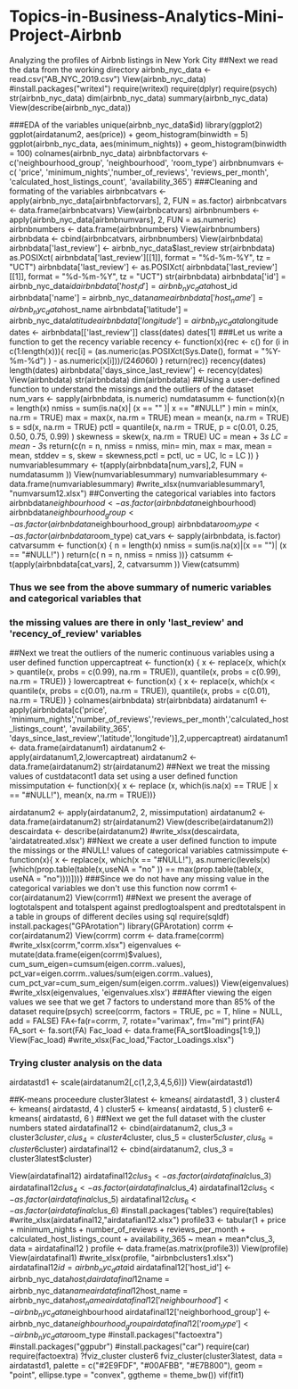 # Topics-in-Business-Analytics-Mini-Project-Airbnb
Analyzing the profiles of Airbnb listings in New York City
##Next we read the data from the working directory
airbnb_nyc_data <- read.csv("AB_NYC_2019.csv")
View(airbnb_nyc_data)
#install.packages("writexl")
require(writexl)
require(dplyr)
require(psych)
str(airbnb_nyc_data)
dim(airbnb_nyc_data)
summary(airbnb_nyc_data)
View(describe(airbnb_nyc_data))

###EDA of the variables
unique(airbnb_nyc_data$id)
library(ggplot2)
ggplot(airdatanum2, aes(price)) + geom_histogram(binwidth = 5)
ggplot(airbnb_nyc_data, aes(minimum_nights)) + geom_histogram(binwidth = 100)
colnames(airbnb_nyc_data)
airbnbfactorvars <- c('neighbourhood_group', 'neighbourhood', 'room_type')
airbnbnumvars <- c( 'price', 'minimum_nights','number_of_reviews',
                  'reviews_per_month', 'calculated_host_listings_count', 'availability_365')
###Cleaning and formating of the variables
airbnbcatvars <- apply(airbnb_nyc_data[airbnbfactorvars], 2, FUN = as.factor)
airbnbcatvars <- data.frame(airbnbcatvars)
View(airbnbcatvars)
airbnbnumbers <- apply(airbnb_nyc_data[airbnbnumvars], 2, FUN = as.numeric)
airbnbnumbers <- data.frame(airbnbnumbers)
View(airbnbnumbers)
airbnbdata <- cbind(airbnbcatvars, airbnbnumbers)
View(airbnbdata)
airbnbdata['last_review'] <- airbnb_nyc_data$last_review
str(airbnbdata)
as.POSIXct( airbnbdata['last_review'][[1]], format = "%d-%m-%Y", tz = "UCT")
airbnbdata['last_review'] <- as.POSIXct( airbnbdata['last_review'][[1]], format = "%d-%m-%Y", tz = "UCT")
str(airbnbdata)
airbnbdata['id'] = airbnb_nyc_data$id
airbnbdata['host_id'] = airbnb_nyc_data$host_id
airbnbdata['name'] = airbnb_nyc_data$name
airbnbdata['host_name'] = airbnb_nyc_data$host_name
airbnbdata['latitude'] = airbnb_nyc_data$latitude
airbnbdata['longitude'] = airbnb_nyc_data$longitude
dates <- airbnbdata[['last_review']]
class(dates)
dates[1]
###Let us write a function to get the recency variable
recency <- function(x){rec <- c()
for (i in c(1:length(x))){
 rec[i] = (as.numeric(as.POSIXct(Sys.Date(), format = "%Y-%m-%d") ) - as.numeric(x[i]))/(24*60*60) 
}
  return(rec)}
recency(dates)
length(dates)
airbnbdata['days_since_last_review'] <- recency(dates)
View(airbnbdata)
str(airbnbdata)
dim(airbnbdata)
##Using a user-defined function to understand the missings and the outliers of the dataset
num_vars <- sapply(airbnbdata, is.numeric)
numdatasumm <- function(x){n = length(x) 
nmiss = sum(is.na(x)| (x == "" )| x == "#NULL!" ) 
min = min(x, na.rm = TRUE)
max = max(x, na.rm = TRUE)
mean = mean(x, na.rm  = TRUE)
s = sd(x, na.rm = TRUE)
pctl = quantile(x, na.rm = TRUE, p = c(0.01, 0.25, 0.50, 0.75, 0.99) )
skewness = skew(x, na.rm = TRUE)
UC = mean + 3*s
LC = mean - 3*s
return(c(n = n, nmiss = nmiss, min= min, max = max, mean = mean, stddev = s,
         skew = skewness,pctl = pctl, uc = UC, lc = LC ))
}
numvariablesummary <- t(apply(airbnbdata[num_vars],2, FUN = numdatasumm ))
View(numvariablesummary)
numvariablesummary <- data.frame(numvariablesummary)
#write_xlsx(numvariablesummary1, "numvarsum12.xlsx")
##Converting the categorical variables into factors
airbnbdata$neighbourhood <- as.factor(airbnbdata$neighbourhood)
airbnbdata$neighbourhood_group <- as.factor(airbnbdata$neighbourhood_group)
airbnbdata$room_type <- as.factor(airbnbdata$room_type)
cat_vars <- sapply(airbnbdata, is.factor)
catvarsumm <- function(x) { 
  n = length(x) 
  nmiss = sum(is.na(x)|(x == "")| (x == "#NULL!") ) 
  return(c( n = n, nmiss = nmiss ))}
catsumm <- t(apply(airbnbdata[cat_vars], 2, catvarsumm ))
View(catsumm)
### Thus we see from the above summary of numeric variables and categorical variables that 
### the missing values are there in only 'last_review' and 'recency_of_review' variables
##Next we treat the outliers of the numeric continuous variables using a user defined function
uppercaptreat <- function(x) { x <- replace(x, which(x > quantile(x, probs = c(0.99), na.rm = TRUE)), quantile(x, probs = c(0.99), na.rm = TRUE)) }
lowercaptreat <- function(x) { x <- replace(x, which(x < quantile(x, probs = c(0.01), na.rm = TRUE)), quantile(x, probs = c(0.01), na.rm = TRUE)) }
colnames(airbnbdata)
str(airbnbdata)
airdatanum1 <- apply(airbnbdata[c('price', 'minimum_nights','number_of_reviews','reviews_per_month','calculated_host_listings_count',
                                  'availability_365', 'days_since_last_review','latitude','longitude')],2,uppercaptreat)
airdatanum1 <- data.frame(airdatanum1)
airdatanum2 <- apply(airdatanum1,2,lowercaptreat)
airdatanum2 <- data.frame(airdatanum2)
str(airdatanum2)
##Next we treat the missing values of custdatacont1 data set using a user defined function
missimputation <- function(x){ x <- replace (x, which(is.na(x) == TRUE | x == "#NULL!"), mean(x, na.rm = TRUE))}

airdatanum2 <- apply(airdatanum2, 2, missimputation)
airdatanum2 <- data.frame(airdatanum2)
str(airdatanum2)
View(describe(airdatanum2))
descairdata <- describe(airdatanum2)
#write_xlsx(descairdata, 'airdatatreated.xlsx')
##Next we create a  user defined function to impute the missings or the #NULL! values of categorical variables
catmissimpute <- function(x){ x <- replace(x, which(x == "#NULL!"), as.numeric(levels(x)[which(prop.table(table(x,useNA = "no"  )) == max(prop.table(table(x, useNA = "no"))))]))}
###Since we do not have any missing value in the categorical variables we don't use this function now
corrm1 <- cor(airdatanum2)
View(corrm1)
##Next we present the average of logtotalspent and totalspent against predlogtoalspent and predtotalspent in a table in groups of different deciles using sql
require(sqldf)
install.packages("GPArotation")
library(GPArotation)
corrm <- cor(airdatanum2)
View(corrm)
corrm <- data.frame(corrm)
#write_xlsx(corrm,"corrm.xlsx")
eigenvalues <- mutate(data.frame(eigen(corrm)$values), cum_sum_eigen=cumsum(eigen.corrm..values), pct_var=eigen.corrm..values/sum(eigen.corrm..values), cum_pct_var=cum_sum_eigen/sum(eigen.corrm..values))
View(eigenvalues)
#write_xlsx(eigenvalues, 'eigenvalues.xlsx')
###After viewing the eigen values we see that we get 7 factors to understand more than 85% of the dataset
require(psych)
scree(corrm, factors = TRUE, pc = T, hline = NULL, add = FALSE)
FA<-fa(r=corrm, 7, rotate="varimax", fm="ml")
print(FA)
FA_sort <- fa.sort(FA)
Fac_load <- data.frame(FA_sort$loadings[1:9,])
View(Fac_load)
#write_xlsx(Fac_load,"Factor_Loadings.xlsx")
### Trying cluster analysis on the data
airdatastd1 <- scale(airdatanum2[,c(1,2,3,4,5,6)])
View(airdatastd1)

##K-means proceedure 
cluster3latest <- kmeans( airdatastd1, 3 )
cluster4 <- kmeans( airdatastd, 4 )
cluster5 <- kmeans( airdatastd, 5 )
cluster6 <- kmeans( airdatastd, 6 )
##Next we get the full dataset with the cluster numbers stated
airdatafinal12 <- cbind(airdatanum2, clus_3 = cluster3$cluster, clus_4 = cluster4$cluster, clus_5 = cluster5$cluster,  clus_6 = cluster6$cluster)
airdatafinal12 <- cbind(airdatanum2, clus_3 = cluster3latest$cluster)

View(airdatafinal12)
airdatafinal12$clus_3 <- as.factor(airdatafinal$clus_3)
airdatafinal12$clus_4 <- as.factor(airdatafinal$clus_4)
airdatafinal12$clus_5 <- as.factor(airdatafinal$clus_5)
airdatafinal12$clus_6 <- as.factor(airdatafinal$clus_6)
#install.packages('tables')
require(tables)
#write_xlsx(airdatafinal12,"airdatafianl12.xlsx")
profile33 <- tabular(1 + price +  minimum_nights + number_of_reviews + reviews_per_month + calculated_host_listings_count + availability_365 
                   ~ mean + mean*clus_3, data = airdatafinal12  )
profile <- data.frame(as.matrix(profile3))
View(profile)
View(airdatafinal1)
#write_xlsx(profile, "airbnbclusters1.xlsx")
airdatafinal12$id = airbnb_nyc_data$id
airdatafinal12['host_id'] <- airbnb_nyc_data$host_id
airdatafinal12$name = airbnb_nyc_data$name
airdatafinal12$host_name = airbnb_nyc_data$host_name
airdatafinal12['neighbourhood'] <- airbnb_nyc_data$neighbourhood
airdatafinal12['neighborhood_group'] <- airbnb_nyc_data$neighbourhood_group
airdatafinal12['room_type'] <- airbnb_nyc_data$room_type
#install.packages("factoextra")
#install.packages("ggpubr")
#install.packages("car")
require(car)
require(factoextra)
?fviz_cluster
cluster6
fviz_cluster(cluster3latest, data = airdatastd1, palette = c("#2E9FDF", "#00AFBB", "#E7B800"), 
             geom = "point",
             ellipse.type = "convex", 
             ggtheme = theme_bw())
vif(fit1)
